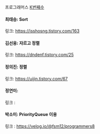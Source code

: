 프로그래머스 [K번째수](https://school.programmers.co.kr/learn/courses/30/lessons/42748)<br>

#### 최태승: Sort
링크: https://isshosng.tistory.com/163

#### 김선웅: 자르고 정렬 
링크: https://dndenf.tistory.com/25

#### 정의진: 정렬
링크: https://uijin.tistory.com/67

#### 정연미:
링크 : 

#### 박소미: PriorityQueue 이용
링크 : https://velog.io/@fsm12/programmers8
